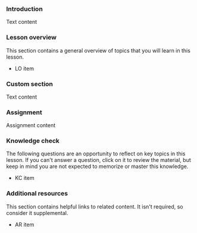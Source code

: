 ### Introduction

Text content

### Lesson overview

This section contains a general overview of topics that you will learn in this lesson.

- LO item

### Custom section

Text content

### Assignment

Assignment content

### Knowledge check

The following questions are an opportunity to reflect on key topics in this lesson. If you can't answer a question, click on it to review the material, but keep in mind you are not expected to memorize or master this knowledge.

- KC item

### Additional resources

This section contains helpful links to related content. It isn't required, so consider it supplemental.

- AR item
